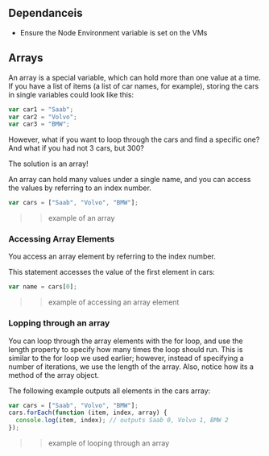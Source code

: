 
## Dependanceis

- Ensure the Node Environment variable is set on the VMs


## Arrays

An array is a special variable, which can hold more than one value at a time. If you have a list of items (a list of car names, for example), storing the cars in single variables could look like this:

```javascript
var car1 = "Saab";
var car2 = "Volvo";
var car3 = "BMW";
```

However, what if you want to loop through the cars and find a specific one? And what if you had not 3 cars, but 300?

The solution is an array!

An array can hold many values under a single name, and you can access the values by referring to an index number.

```javascript
var cars = ["Saab", "Volvo", "BMW"];
```

> > example of an array

### Accessing Array Elements

You access an array element by referring to the index number.

This statement accesses the value of the first element in cars:

```javascript
var name = cars[0];
```

> > example of accessing an array element

### Lopping through an array

You can loop through the array elements with the for loop, and use the length property to specify how many times the loop should run. This is similar to the for loop we used earlier; however, instead of specifying a number of iterations, we use the length of the array. Also, notice how its a method of the array object.

The following example outputs all elements in the cars array:

```javascript
var cars = ["Saab", "Volvo", "BMW"];
cars.forEach(function (item, index, array) {
  console.log(item, index); // outputs Saab 0, Volvo 1, BMW 2
});
```

> > example of looping through an array